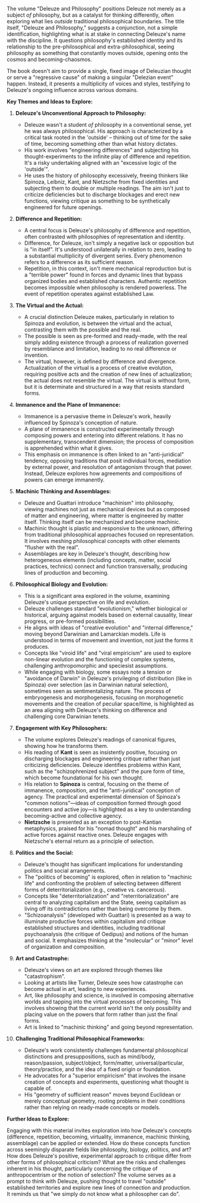 The volume "Deleuze and Philosophy" positions Deleuze not merely as a subject _of_ philosophy, but as a catalyst for thinking differently, often exploring what lies _outside_ traditional philosophical boundaries. The title itself, "Deleuze and Philosophy," suggests a conjunction, not a simple identification, highlighting what is at stake in connecting Deleuze's name with the discipline. It questions philosophy's established identity and its relationship to the pre-philosophical and extra-philosophical, seeing philosophy as something that constantly moves outside, opening onto the cosmos and becoming-chaosmos.

The book doesn't aim to provide a single, fixed image of Deleuzian thought or serve a "regressive cause" of making a singular "Delezian event" happen. Instead, it presents a multiplicity of voices and styles, testifying to Deleuze's ongoing influence across various domains.

**Key Themes and Ideas to Explore:**

1. **Deleuze's Unconventional Approach to Philosophy:**
    
    - Deleuze wasn't a student _of_ philosophy in a conventional sense, yet he was always philosophical. His approach is characterized by a critical task rooted in the 'outside' – thinking out of time for the sake of time, becoming something other than what history dictates.
    - His work involves "engineering differences" and subjecting his thought-experiments to the infinite play of difference and repetition. It's a risky undertaking aligned with an "excessive logic of the 'outside'".
    - He uses the history of philosophy excessively, freeing thinkers like Spinoza, Leibniz, Kant, and Nietzsche from fixed identities and subjecting them to double or multiple readings. The aim isn't just to criticize deficiencies but to discharge blockages and erect new functions, viewing critique as something to be synthetically engineered for future openings.
2. **Difference and Repetition:**
    
    - A central focus is Deleuze's philosophy of difference and repetition, often contrasted with philosophies of representation and identity.
    - Difference, for Deleuze, isn't simply a negative lack or opposition but is "in itself". It's understood unilaterally in relation to zero, leading to a substantial multiplicity of divergent series. Every phenomenon refers to a difference as its sufficient reason.
    - Repetition, in this context, isn't mere mechanical reproduction but is a "terrible power" found in forces and dynamic lines that bypass organized bodies and established characters. Authentic repetition becomes impossible when philosophy is rendered powerless. The event of repetition operates against established Law.
3. **The Virtual and the Actual:**
    
    - A crucial distinction Deleuze makes, particularly in relation to Spinoza and evolution, is between the virtual and the actual, contrasting them with the possible and the real.
    - The possible is seen as pre-formed and ready-made, with the real simply adding existence through a process of realization governed by resemblance and limitation, leading to no real difference or invention.
    - The virtual, however, is defined by difference and divergence. Actualization of the virtual is a process of creative evolution, requiring positive acts and the creation of new lines of actualization; the actual does not resemble the virtual. The virtual is without form, but it is determinate and structured in a way that resists standard forms.
4. **Immanence and the Plane of Immanence:**
    
    - Immanence is a pervasive theme in Deleuze's work, heavily influenced by Spinoza's conception of nature.
    - A plane of immanence is constructed experimentally through composing powers and entering into different relations. It has no supplementary, transcendent dimension; the process of composition is apprehended within what it gives.
    - This emphasis on immanence is often linked to an "anti-juridical" tendency, opposing traditions that posit individual forces, mediation by external power, and resolution of antagonism through that power. Instead, Deleuze explores how agreements and compositions of powers can emerge immanently.
5. **Machinic Thinking and Assemblages:**
    
    - Deleuze and Guattari introduce "machinism" into philosophy, viewing machines not just as mechanical devices but as composed of matter and engineering, where matter is engineered by matter itself. Thinking itself can be mechanized and become machinic.
    - Machinic thought is plastic and responsive to the unknown, differing from traditional philosophical approaches focused on representation. It involves meshing philosophical concepts with other elements "flusher with the real".
    - Assemblages are key in Deleuze's thought, describing how heterogeneous elements (including concepts, matter, social practices, technics) connect and function transversally, producing lines of production and becoming.
6. **Philosophical Biology and Evolution:**
    
    - This is a significant area explored in the volume, examining Deleuze's unique perspective on life and evolution.
    - Deleuze challenges standard "evolutionism," whether biological or historical, arguing against models based on external causality, linear progress, or pre-formed possibilities.
    - He aligns with ideas of "creative evolution" and "internal difference," moving beyond Darwinian and Lamarckian models. Life is understood in terms of movement and invention, not just the forms it produces.
    - Concepts like "viroid life" and "viral empiricism" are used to explore non-linear evolution and the functioning of complex systems, challenging anthropomorphic and speciesist assumptions.
    - While engaging with biology, some essays note a tension or "avoidance of Darwin" in Deleuze's privileging of distribution (like in Spinoza) over selection (as in Darwinian natural selection), sometimes seen as sentimentalizing nature. The process of embryogenesis and morphogenesis, focusing on morphogenetic movements and the creation of peculiar space/time, is highlighted as an area aligning with Deleuze's thinking on difference and challenging core Darwinian tenets.
7. **Engagement with Key Philosophers:**
    
    - The volume explores Deleuze's readings of canonical figures, showing how he transforms them.
    - His reading of **Kant** is seen as insistently positive, focusing on discharging blockages and engineering critique rather than just criticizing deficiencies. Deleuze identifies problems within Kant, such as the "schizophrenized subject" and the pure form of time, which become foundational for his own thought.
    - His relation to **Spinoza** is central, focusing on the theme of immanence, composition, and the "anti-juridical" conception of agency. The practical and experimental dimension of Spinoza's "common notions"—ideas of composition formed through good encounters and active joy—is highlighted as a key to understanding becoming-active and collective agency.
    - **Nietzsche** is presented as an exception to post-Kantian metaphysics, praised for his "nomad thought" and his marshaling of active forces against reactive ones. Deleuze engages with Nietzsche's eternal return as a principle of selection.
8. **Politics and the Social:**
    
    - Deleuze's thought has significant implications for understanding politics and social arrangements.
    - The "politics of becoming" is explored, often in relation to "machinic life" and confronting the problem of selecting between different forms of deterritorialization (e.g., creative vs. cancerous).
    - Concepts like "deterritorialization" and "reterritorialization" are central to analyzing capitalism and the State, seeing capitalism as living off its contradictions rather than being overcome by them.
    - "Schizoanalysis" (developed with Guattari) is presented as a way to illuminate productive forces within capitalism and critique established structures and identities, including traditional psychoanalysis (the critique of Oedipus) and notions of the human and social. It emphasizes thinking at the "molecular" or "minor" level of organization and composition.
9. **Art and Catastrophe:**
    
    - Deleuze's views on art are explored through themes like "catastrophism".
    - Looking at artists like Turner, Deleuze sees how catastrophe can become actual in art, leading to new experiences.
    - Art, like philosophy and science, is involved in composing alternative worlds and tapping into the virtual processes of becoming. This involves showing that the current world isn't the only possibility and placing value on the powers that form rather than just the final forms.
    - Art is linked to "machinic thinking" and going beyond representation.
10. **Challenging Traditional Philosophical Frameworks:**
    
    - Deleuze's work consistently challenges fundamental philosophical distinctions and presuppositions, such as mind/body, reason/passion, subject/object, form/matter, universal/particular, theory/practice, and the idea of a fixed origin or foundation.
    - He advocates for a "superior empiricism" that involves the insane creation of concepts and experiments, questioning what thought is capable of.
    - His "geometry of sufficient reason" moves beyond Euclidean or merely conceptual geometry, rooting problems in their conditions rather than relying on ready-made concepts or models.

**Further Ideas to Explore:**

Engaging with this material invites exploration into how Deleuze's concepts (difference, repetition, becoming, virtuality, immanence, machinic thinking, assemblage) can be applied or extended. How do these concepts function across seemingly disparate fields like philosophy, biology, politics, and art? How does Deleuze's positive, experimental approach to critique differ from other forms of philosophical criticism? What are the risks and challenges inherent in his thought, particularly concerning the critique of anthropocentrism or the notion of selection? The volume serves as a prompt to think with Deleuze, pushing thought to travel "outside" established territories and explore new lines of connection and production. It reminds us that "we simply do not know what a philosopher can do".